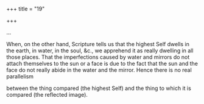 +++
title = "19"

+++


…

When, on the other hand, Scripture tells us that the highest Self dwells in the earth, in water, in the soul, &c., we apprehend it as really dwelling in all those places. That the imperfections caused by water and mirrors do not attach themselves to the sun or a face is due to the fact that the sun and the face do not really abide in the water and the mirror. Hence there is no real parallelism

between the thing compared (the highest Self) and the thing to which it is compared (the reflected image).

